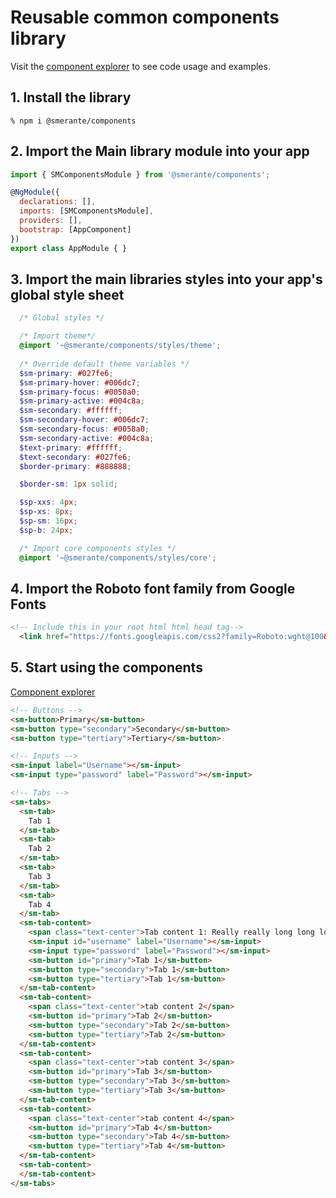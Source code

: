 # Reusable common components library
Visit the [component explorer](https://smerante.github.io/smerante/#/input) to see code usage and examples.

## 1. Install the library
    % npm i @smerante/components
    
## 2. Import the Main library module into your app
```js
import { SMComponentsModule } from '@smerante/components';

@NgModule({
  declarations: [],
  imports: [SMComponentsModule],
  providers: [],
  bootstrap: [AppComponent]
})
export class AppModule { }
```
## 3. Import the main libraries styles into your app's global style sheet
```scss
  /* Global styles */

  /* Import theme*/
  @import '~@smerante/components/styles/theme';
  
  /* Override default theme variables */
  $sm-primary: #027fe6;
  $sm-primary-hover: #006dc7;
  $sm-primary-focus: #0058a0;
  $sm-primary-active: #004c8a;
  $sm-secondary: #ffffff;
  $sm-secondary-hover: #006dc7;
  $sm-secondary-focus: #0058a0;
  $sm-secondary-active: #004c8a;
  $text-primary: #ffffff;
  $text-secondary: #027fe6;
  $border-primary: #888888;

  $border-sm: 1px solid;

  $sp-xxs: 4px;
  $sp-xs: 8px;
  $sp-sm: 16px;
  $sp-b: 24px;

  /* Import core components styles */
  @import '~@smerante/components/styles/core';
```

## 4. Import the Roboto font family from Google Fonts
```html
<!-- Include this in your root html html head tag-->
  <link href="https://fonts.googleapis.com/css2?family=Roboto:wght@100&display=swap" rel="stylesheet">
```

## 5. Start using the components
[Component explorer](https://smerante.github.io/smerante/#/input)
```html
<!-- Buttons -->
<sm-button>Primary</sm-button>
<sm-button type="secondary">Secondary</sm-button>
<sm-button type="tertiary">Tertiary</sm-button>

<!-- Inputs -->
<sm-input label="Username"></sm-input>
<sm-input type="password" label="Password"></sm-input>

<!-- Tabs -->
<sm-tabs>
  <sm-tab>
    Tab 1
  </sm-tab>
  <sm-tab>
    Tab 2
  </sm-tab>
  <sm-tab>
    Tab 3
  </sm-tab>
  <sm-tab>
    Tab 4
  </sm-tab>
  <sm-tab-content>
    <span class="text-center">Tab content 1: Really really long long long long long long text</span>
    <sm-input id="username" label="Username"></sm-input>
    <sm-input type="password" label="Password"></sm-input>
    <sm-button id="primary">Tab 1</sm-button>
    <sm-button type="secondary">Tab 1</sm-button>
    <sm-button type="tertiary">Tab 1</sm-button>
  </sm-tab-content>
  <sm-tab-content>
    <span class="text-center">tab content 2</span>
    <sm-button id="primary">Tab 2</sm-button>
    <sm-button type="secondary">Tab 2</sm-button>
    <sm-button type="tertiary">Tab 2</sm-button>
  </sm-tab-content>
  <sm-tab-content>
    <span class="text-center">tab content 3</span>
    <sm-button id="primary">Tab 3</sm-button>
    <sm-button type="secondary">Tab 3</sm-button>
    <sm-button type="tertiary">Tab 3</sm-button>
  </sm-tab-content>
  <sm-tab-content>
    <span class="text-center">tab content 4</span>
    <sm-button id="primary">Tab 4</sm-button>
    <sm-button type="secondary">Tab 4</sm-button>
    <sm-button type="tertiary">Tab 4</sm-button>
  </sm-tab-content>
  <sm-tab-content>
  </sm-tab-content>
</sm-tabs>
```






